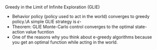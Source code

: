 Greedy in the Limit of Infinite Exploration (GLIE)
- Behavior policy (policy used to act in the world) converges to greedy policy.\A simple GLIE strategy is $\epsilon$-
- Theorem: GLIE Monte-Carlo control converges to the optimal state-action value fucntion 
- One of the reasons why you think about e-greedy algorithms because you get an optimal function while acting in the world.
